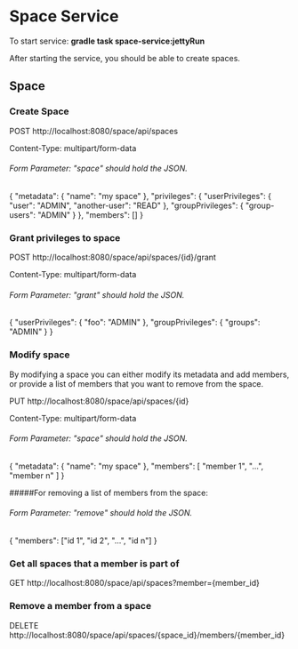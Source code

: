 # Space Service

To start service: **gradle task space-service:jettyRun**

After starting the service, you should be able to create spaces.

## Space

### Create Space

POST http://localhost:8080/space/api/spaces

Content-Type: multipart/form-data

###### Form Parameter: "space" should hold the JSON. 

{
	"metadata": {
		"name": "my space"
	},
	"privileges": {
		"userPrivileges": {
			"user": "ADMIN",
			"another-user": "READ"
		},
		"groupPrivileges": {
			"group-users": "ADMIN"
		}
	},
	"members": []
}


### Grant privileges to space

POST http://localhost:8080/space/api/spaces/{id}/grant

Content-Type: multipart/form-data

###### Form Parameter: "grant" should hold the JSON. 

{
	"userPrivileges": {
		"foo": "ADMIN"
	},
	"groupPrivileges": {
		"groups": "ADMIN"
	}
}

### Modify space
By modifying a space you can either modify its metadata and add members, or provide a list of members that you want to 
remove from the space.

PUT http://localhost:8080/space/api/spaces/{id}

Content-Type: multipart/form-data

###### Form Parameter: "space" should hold the JSON.

{
	"metadata": {
		"name": "my space"
	},
	"members": [
	    "member 1",
	    "...",
	    "member n"
	]
} 
 
#####For removing a list of members from the space:

###### Form Parameter: "remove" should hold the JSON.

{
        "members": ["id 1", "id 2", "...", "id n"]
}

### Get all spaces that a member is part of

GET http://localhost:8080/space/api/spaces?member={member_id}

### Remove a member from a space

DELETE http://localhost:8080/space/api/spaces/{space_id}/members/{member_id}